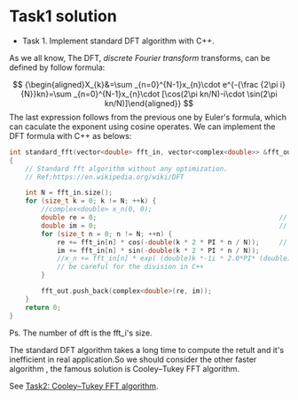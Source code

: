 # Task1 solution

- Task 1. Implement standard DFT algorithm with C++.

As we all know, The DFT, *discrete Fourier transform* transforms, can be defined by follow formula:

$$
{\begin{aligned}X_{k}&=\sum _{n=0}^{N-1}x_{n}\cdot e^{-{\frac {2\pi i}{N}}kn}=\sum _{n=0}^{N-1}x_{n}\cdot [\cos(2\pi kn/N)-i\cdot \sin(2\pi kn/N)]\end{aligned}}
$$
The last expression follows from the previous one by Euler's formula, which can caculate the exponent using cosine operates. We can implement the DFT formula with C++ as belows:

```c++
int standard_fft(vector<double> fft_in, vector<complex<double>> &fft_out)
{
	// Standard fft algorithm without any optimization.
	// Ref:https://en.wikipedia.org/wiki/DFT

	int N = fft_in.size();
	for (size_t k = 0; k != N; ++k) {
		//complex<double> x_n(0, 0);
		double re = 0;												// the real part
		double im = 0;												// the imag part
		for (size_t n = 0; n != N; ++n) {
			re += fft_in[n] * cos(-double(k * 2 * PI * n / N));		// Euler's formula： exp( i*x ) = cos_x + i*sin_x
			im += fft_in[n] * sin(-double(k * 2 * PI * n / N));
			//x_n += fft_in[n] * exp( (double)k *-1i * 2.0*PI* (double)( n )/double( N) );	 
            // be careful for the division in C++
		}

		fft_out.push_back(complex<double>(re, im));
	}
	return 0;
}
```

Ps. The number of dft is the fft_i's size.

 The standard DFT algorithm takes a long time to compute the retult and it's inefficient in real application.So we should consider the other faster algorithm , the famous solution is Cooley–Tukey FFT algorithm.

See [Task2: Cooley–Tukey FFT algorithm](https://github.com/jagger2048/fft_simd/blob/master/task2_solution.md).
